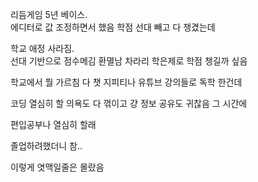 리듬게임 5년 베이스.  
에디터로 값 조정하면서 했음
학점 선대 빼고 다 챙겼는데

학교 애정 사라짐.  
선대 기반으로 점수메김 환멸남
차라리 학은제로 학점 챙길까 싶음

학교에서 뭘 가르침 다 챗 지피티나
유튜브 강의들로 독학 한건데

코딩 열심히 할 의욕도 다 꺾이고 걍
정보 공유도 귀찮음 그 시간에

편입공부나 열심히 할래

졸업하려했더니 참..

이렇게 엿맥일줄은 몰랐음
